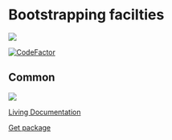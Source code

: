 # Bootstrapping facilties

<img src=https://ci.appveyor.com/api/projects/status/github/logofx/bootstrapping>

[![CodeFactor](https://www.codefactor.io/repository/github/logofx/bootstrapping/badge)](https://www.codefactor.io/repository/github/logofx/bootstrapping)

## Common

<img src=https://img.shields.io/nuget/dt/LogoFX.Bootstrapping>

[Living Documentation](https://ci.appveyor.com/api/projects/logofx/bootstrapping/artifacts/output/LogoFX.Bootstrapping.Specs.LivingDoc.html)

[Get package](https://www.nuget.org/packages/LogoFX.Bootstrapping)

